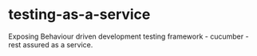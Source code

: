 # testing-as-a-service
Exposing Behaviour driven development testing framework - cucumber - rest assured as a service.
